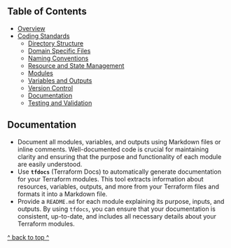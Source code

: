 ## Table of Contents

- [Overview](../README.md)
- [Coding Standards](../README.md#coding-standards)
  - [Directory Structure](./directory_structure.md)
  - [Domain Specific Files](./domain_specific_files.md)
  - [Naming Conventions](./naming_conventions.md#naming-conventions)
  - [Resource and State Management](./resource_and_state_management.md)
  - [Modules](./module.md)
  - [Variables and Outputs](./variables_and_outputs.md)
  - [Version Control](./version_control.md)
  - [Documentation](./documentation.md)
  - [Testing and Validation](./testing_and_validation.md)

## Documentation

- Document all modules, variables, and outputs using Markdown files or inline comments. Well-documented code is crucial for maintaining clarity and ensuring that the purpose and functionality of each module are easily understood.
- Use **`tfdocs`** (Terraform Docs) to automatically generate documentation for your Terraform modules. This tool extracts information about resources, variables, outputs, and more from your Terraform files and formats it into a Markdown file.
- Provide a `README.md` for each module explaining its purpose, inputs, and outputs. By using `tfdocs`, you can ensure that your documentation is consistent, up-to-date, and includes all necessary details about your Terraform modules.

[^ back to top ^](#table-of-contents)